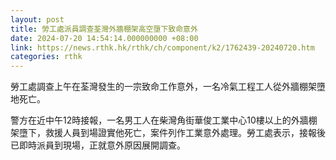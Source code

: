 ```yaml
---
layout: post
title: 勞工處派員調查荃灣外牆棚架高空墮下致命意外
date: 2024-07-20 14:54:14.000000000 +08:00
link: https://news.rthk.hk/rthk/ch/component/k2/1762439-20240720.htm
categories: rthk
---
```


勞工處調查上午在荃灣發生的一宗致命工作意外，一名冷氣工程工人從外牆棚架墮地死亡。

警方在近中午12時接報，一名男工人在柴灣角街華俊工業中心10樓以上的外牆棚架墮下，救援人員到場證實他死亡，案件列作工業意外處理。勞工處表示，接報後已即時派員到現場，正就意外原因展開調查。

